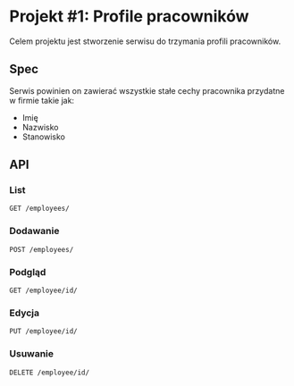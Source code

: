# Projekt #1: Profile pracowników

Celem projektu jest stworzenie serwisu do trzymania profili pracowników.

## Spec
Serwis powinien on zawierać wszystkie stałe cechy pracownika przydatne w firmie takie jak:
* Imię
* Nazwisko
* Stanowisko

## API

### List

```http
GET /employees/
```

### Dodawanie

```http
POST /employees/
```

### Podgląd

```http
GET /employee/id/
```

### Edycja

```http
PUT /employee/id/
```

### Usuwanie

```http
DELETE /employee/id/
```

